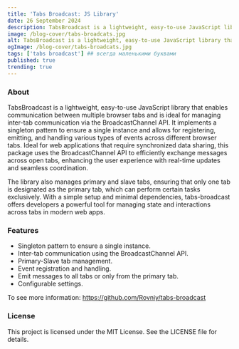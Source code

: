 ```yaml
---
title: 'Tabs Broadcast: JS Library'
date: 26 September 2024
description: TabsBroadcast is a lightweight, easy-to-use JavaScript library that enables communication between multiple browser tabs.
image: /blog-cover/tabs-broadcats.jpg
alt: TabsBroadcast is a lightweight, easy-to-use JavaScript library that enables communication between multiple browser tabs.
ogImage: /blog-cover/tabs-broadcats.jpg
tags: ['tabs broadcast'] ## всегда маленькими буквами
published: true
trending: true
---
```


### About

TabsBroadcast is a lightweight, easy-to-use JavaScript library that enables communication between multiple browser tabs and is ideal for managing inter-tab communication via the BroadcastChannel API. It implements a singleton pattern to ensure a single instance and allows for registering, emitting, and handling various types of events across different browser tabs. Ideal for web applications that require synchronized data sharing, this package uses the BroadcastChannel API to efficiently exchange messages across open tabs, enhancing the user experience with real-time updates and seamless coordination. 

The library also manages primary and slave tabs, ensuring that only one tab is designated as the primary tab, which can perform certain tasks exclusively. With a simple setup and minimal dependencies, tabs-broadcast offers developers a powerful tool for managing state and interactions across tabs in modern web apps.

### Features

- Singleton pattern to ensure a single instance.
- Inter-tab communication using the BroadcastChannel API.
- Primary-Slave tab management.
- Event registration and handling.
- Emit messages to all tabs or only from the primary tab.
- Configurable settings.

To see more information: https://github.com/Rovniy/tabs-broadcast

### License

This project is licensed under the MIT License. See the LICENSE file for details.
